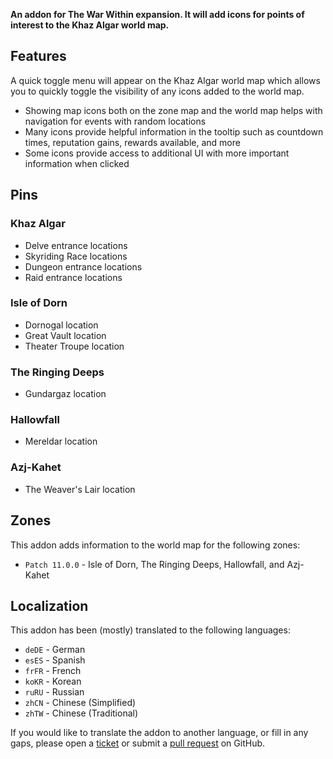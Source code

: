 **An addon for The War Within expansion. It will add icons for points of interest to the Khaz Algar world map.**

## Features

A quick toggle menu will appear on the Khaz Algar world map which allows you to quickly toggle the visibility of any icons added to the world map.

* Showing map icons both on the zone map and the world map helps with navigation for events with random locations
* Many icons provide helpful information in the tooltip such as countdown times, reputation gains, rewards available, and more
* Some icons provide access to additional UI with more important information when clicked

## Pins

### Khaz Algar

* Delve entrance locations
* Skyriding Race locations
* Dungeon entrance locations
* Raid entrance locations

### Isle of Dorn

* Dornogal location
* Great Vault location
* Theater Troupe location

### The Ringing Deeps

* Gundargaz location

### Hallowfall

* Mereldar location

### Azj-Kahet

* The Weaver's Lair location

## Zones

This addon adds information to the world map for the following zones:

* `Patch 11.0.0` - Isle of Dorn, The Ringing Deeps, Hallowfall, and Azj-Kahet

## Localization

This addon has been (mostly) translated to the following languages:

* `deDE` - German
* `esES` - Spanish
* `frFR` - French
* `koKR` - Korean
* `ruRU` - Russian
* `zhCN` - Chinese (Simplified)
* `zhTW` - Chinese (Traditional)

If you would like to translate the addon to another language, or fill in any gaps, please open a [ticket](https://github.com/wyldclaw/betterworldmap-addons/issues) or submit a [pull request](https://github.com/wyldclaw/betterworldmap-addons/pulls) on GitHub.
